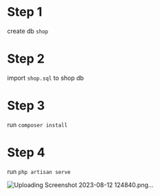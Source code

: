 # Step 1
create db `shop`

# Step 2
import `shop.sql` to shop db

# Step 3
run `composer install`

# Step 4
run `php artisan serve`

![Uploading Screenshot 2023-08-12 124840.png…]()

